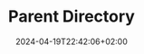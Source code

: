 ---
weight: 999
title: "Parent Directory"
description: ""
icon: "article"
date: "2024-04-19T22:42:06+02:00"
lastmod: "2024-04-19T22:42:06+02:00"
draft: true
toc: true
---